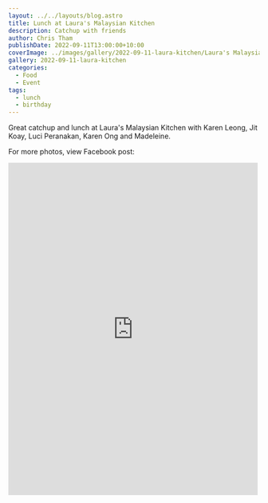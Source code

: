 ```yaml
---
layout: ../../layouts/blog.astro
title: Lunch at Laura's Malaysian Kitchen
description: Catchup with friends
author: Chris Tham
publishDate: 2022-09-11T13:00:00+10:00
coverImage: ../images/gallery/2022-09-11-laura-kitchen/Laura's Malaysian Kitchen.jpeg
gallery: 2022-09-11-laura-kitchen
categories:
  - Food
  - Event
tags:
  - lunch
  - birthday
---
```


Great catchup and lunch at Laura's Malaysian Kitchen with Karen Leong, Jit Koay, Luci Peranakan, Karen Ong and Madeleine.

For more photos, view Facebook post:

<iframe src="https://www.facebook.com/plugins/post.php?href=https%3A%2F%2Fwww.facebook.com%2Fchris1.tham%2Fposts%2Fpfbid0KDQQnMg2qJBd8qVkt1eiKLDfVYJH8heuh4TudUkZLgAyn6vmV1B6HPMFJ3eEL4Q6l&show_text=true&width=500" width="500" height="665" style="border:none;overflow:hidden" scrolling="no" frameborder="0" allowfullscreen="true" allow="autoplay; clipboard-write; encrypted-media; picture-in-picture; web-share"></iframe>
